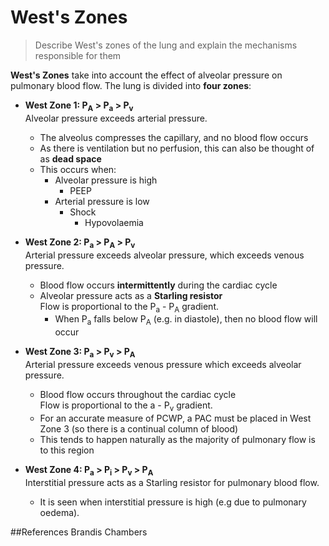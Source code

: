# West's Zones
> Describe West's zones of the lung and explain the mechanisms responsible for them

**West's Zones** take into account the effect of alveolar pressure on pulmonary blood flow. The lung is divided into **four zones**:
* **West Zone 1: P<sub>A</sub> > P<sub>a</sub> > P<sub>v</sub>**  
Alveolar pressure exceeds arterial pressure.
  * The alveolus compresses the capillary, and no blood flow occurs
  * As there is ventilation but no perfusion, this can also be thought of as **dead space**
  * This occurs when:
    * Alveolar pressure is high
      * PEEP
    * Arterial pressure is low
      * Shock
        * Hypovolaemia


* **West Zone 2: P<sub>a</sub> > P<sub>A</sub> > P<sub>v</sub>**  
Arterial pressure exceeds alveolar pressure, which exceeds venous pressure.  
  * Blood flow occurs **intermittently** during the cardiac cycle
  * Alveolar pressure acts as a **Starling resistor**  
  Flow is proportional to the P<sub>a</sub> - P<sub>A</sub>  gradient.
    * When P<sub>a</sub> falls below P<sub>A</sub> (e.g. in diastole), then no blood flow will occur


* **West Zone 3: P<sub>a</sub> > P<sub>v</sub> > P<sub>A</sub>**  
Arterial pressure exceeds venous pressure which exceeds alveolar pressure.
  * Blood flow occurs throughout the cardiac cycle  
  Flow is proportional to the a</sub> - P<sub>v</sub>  gradient.
  * For an accurate measure of PCWP, a PAC must be placed in West Zone 3 (so there is a continual column of blood)
  * This tends to happen naturally as the majority of pulmonary flow is to this region


* **West Zone 4: P<sub>a</sub> > P<sub>i</sub> > P<sub>v</sub> > P<sub>A</sub>**  
Interstitial pressure acts as a Starling resistor for pulmonary blood flow.
  * It is seen when interstitial pressure is high (e.g due to pulmonary oedema).

##References
Brandis
Chambers

